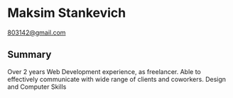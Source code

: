 # Maksim Stankevich

803142@gmail.com
## Summary
Over 2 years Web Development experience, as freelancer.
Able to effectively communicate with wide range of clients and coworkers.
Design and Computer Skills
